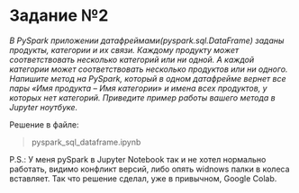 # Задание №2
*В PySpark приложении датафреймами(pyspark.sql.DataFrame) заданы продукты, категории и их связи. Каждому продукту может соответствовать несколько категорий или ни одной. А каждой категории может соответствовать несколько продуктов или ни одного. Напишите метод на PySpark, который в одном датафрейме вернет все пары «Имя продукта – Имя категории» и имена всех продуктов, у которых нет категорий. Приведите пример работы вашего метода в Jupyter ноутбуке.*

Решение в файле:
>pyspark_sql_dataframe.ipynb


P.S.: У меня pySpark в Jupyter Notebook так и не хотел нормально работать, видимо конфликт версий, либо опять widnows палки в колеса вставляет.
Так что решение сделал, уже в привычном, Google Colab.